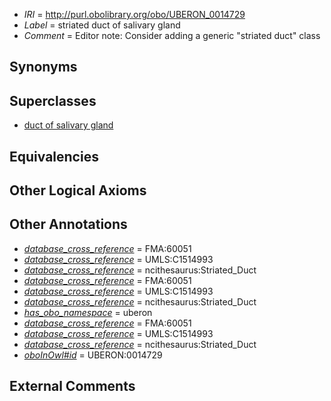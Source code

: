  * *IRI* = http://purl.obolibrary.org/obo/UBERON_0014729
 * *Label* = striated duct of salivary gland
 * *Comment* = Editor note: Consider adding a generic "striated duct" class

## Synonyms


## Superclasses

 * [duct of salivary gland](../../UBERON/37/UBERON_0001837.md)

## Equivalencies


## Other Logical Axioms


## Other Annotations

 * *[database_cross_reference](../../ef/oboInOwl#hasDbXref.md)* = FMA:60051
 * *[database_cross_reference](../../ef/oboInOwl#hasDbXref.md)* = UMLS:C1514993
 * *[database_cross_reference](../../ef/oboInOwl#hasDbXref.md)* = ncithesaurus:Striated_Duct
 * *[database_cross_reference](../../ef/oboInOwl#hasDbXref.md)* = FMA:60051
 * *[database_cross_reference](../../ef/oboInOwl#hasDbXref.md)* = UMLS:C1514993
 * *[database_cross_reference](../../ef/oboInOwl#hasDbXref.md)* = ncithesaurus:Striated_Duct
 * *[has_obo_namespace](../../ce/oboInOwl#hasOBONamespace.md)* = uberon
 * *[database_cross_reference](../../ef/oboInOwl#hasDbXref.md)* = FMA:60051
 * *[database_cross_reference](../../ef/oboInOwl#hasDbXref.md)* = UMLS:C1514993
 * *[database_cross_reference](../../ef/oboInOwl#hasDbXref.md)* = ncithesaurus:Striated_Duct
 * *[oboInOwl#id](../../id/oboInOwl#id.md)* = UBERON:0014729

## External Comments

